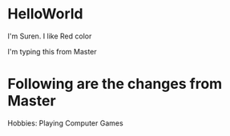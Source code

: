 # HelloWorld
I'm Suren. I like Red color

I'm typing this from Master

# Following are the changes from Master

Hobbies:
Playing Computer Games